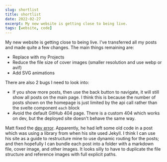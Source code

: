 ```yaml
---
slug: shortlist
title: shortlist
date: 2022-02-27
excerpt: My new website is getting close to being live.
tags: [website, code]
---
```


My new website is getting close to being live. I've transferred all my posts and made quite a few changes. The main things remaining are:

- Replace with my Projects
- Reduce the file size of cover images (smaller resolution and use webp or avif)
- Add SVG animations

There are also 2 bugs I need to look into:

- If you show more posts, then use the back button to navigate, it will still show all posts on the main page. I think this is because the number of posts shown on the homepage is just limited by the api call rather than the svelte component `each` block
- Avoid the default GitHub 404 page. There is a custom 404 which works on dev, but the deployed site doesn't behave the same way.

Matt fixed the [dev error](https://github.com/matfantinel/matfantinel.github.io/issues/18). Apparently, he had left some old code in a post which was using a library from when his site used Jekyll. I think I can use his site as a guide to restructure mine to use dynamic routing for the posts; and then hopefully I can bundle each post into a folder with a markdown file, cover image, and other images. It looks silly to have to duplicate the file structure and reference images with full explicit paths.
